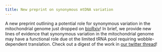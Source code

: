 ```yaml
---
title: New preprint on synonymous mtDNA variation
---
```


A new preprint outlining a potential role for synonymous variation in the mitochondrial 
genome just dropped on [bioRxiv](https://www.biorxiv.org/content/10.1101/2023.04.23.537997v1)!
In brief, we provide new lines of evidence that synonymous variation in the mitochondrial genome
may have a functional role due ot the limited tRNA pool requiring wobble-dependent translation. 
Check out a digest of the work in [our twitter thread](https://twitter.com/CalebLareau/status/1650390670904016897)!